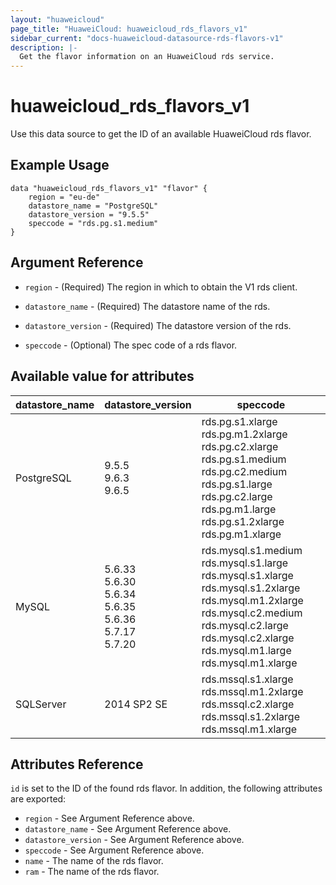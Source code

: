 ```yaml
---
layout: "huaweicloud"
page_title: "HuaweiCloud: huaweicloud_rds_flavors_v1"
sidebar_current: "docs-huaweicloud-datasource-rds-flavors-v1"
description: |-
  Get the flavor information on an HuaweiCloud rds service.
---
```


# huaweicloud\_rds\_flavors\_v1

Use this data source to get the ID of an available HuaweiCloud rds flavor.

## Example Usage

```hcl
data "huaweicloud_rds_flavors_v1" "flavor" {
    region = "eu-de"
    datastore_name = "PostgreSQL"
    datastore_version = "9.5.5"
    speccode = "rds.pg.s1.medium"
}
```

## Argument Reference

* `region` - (Required) The region in which to obtain the V1 rds client.

* `datastore_name` - (Required) The datastore name of the rds.

* `datastore_version` - (Required) The datastore version of the rds.

* `speccode` - (Optional) The spec code of a rds flavor.

## Available value for attributes

datastore_name | datastore_version | speccode
---- | --- | ---
PostgreSQL | 9.5.5 <br> 9.6.3 <br> 9.6.5| rds.pg.s1.xlarge rds.pg.m1.2xlarge rds.pg.c2.xlarge rds.pg.s1.medium rds.pg.c2.medium rds.pg.s1.large rds.pg.c2.large rds.pg.m1.large rds.pg.s1.2xlarge rds.pg.m1.xlarge
MySQL| 5.6.33 <br>5.6.30  <br>5.6.34 <br>5.6.35 <br>5.6.36 <br>5.7.17 <br>5.7.20| rds.mysql.s1.medium rds.mysql.s1.large rds.mysql.s1.xlarge rds.mysql.s1.2xlarge rds.mysql.m1.2xlarge rds.mysql.c2.medium rds.mysql.c2.large rds.mysql.c2.xlarge rds.mysql.m1.large rds.mysql.m1.xlarge
SQLServer| 2014 SP2 SE | rds.mssql.s1.xlarge rds.mssql.m1.2xlarge rds.mssql.c2.xlarge rds.mssql.s1.2xlarge rds.mssql.m1.xlarge


## Attributes Reference

`id` is set to the ID of the found rds flavor. In addition, the following attributes
are exported:

* `region` - See Argument Reference above.
* `datastore_name` - See Argument Reference above.
* `datastore_version` - See Argument Reference above.
* `speccode` - See Argument Reference above.
* `name` - The name of the rds flavor.
* `ram` - The name of the rds flavor.
